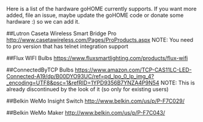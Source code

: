 Here is a list of the hardware goHOME currently supports. If you want more added, file an issue, maybe update the goHOME code or donate some hardware :) so we can add it.

##Lutron Caseta Wireless Smart Bridge Pro
http://www.casetawireless.com/Pages/ProProducts.aspx
NOTE: You need to pro version that has telnet integration support

##Flux WIFI Bulbs
https://www.fluxsmartlighting.com/products/flux-wifi

##ConnectedByTCP Bulbs
https://www.amazon.com/TCP-CAS11LC-LED-Connected-A19/dp/B00DYO93UC/ref=pd_lpo_0_lp_img_4?_encoding=UTF8&psc=1&refRID=1YPD9356B7YNZA4P9N54
NOTE: This is already discontinued by the look of it (so only for existing users)

##Belkin WeMo Insight Switch
http://www.belkin.com/us/p/P-F7C029/

##Belkin WeMo Maker
http://www.belkin.com/us/p/P-F7C043/
